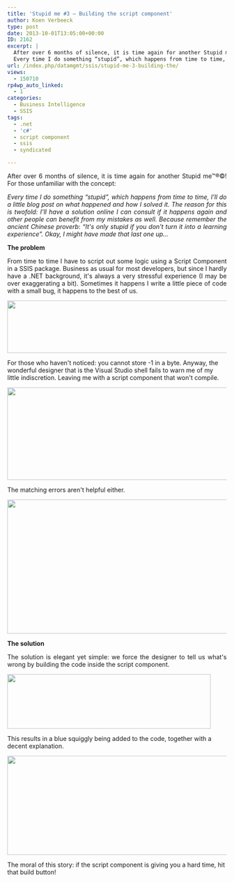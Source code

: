 ```yaml
---
title: 'Stupid me #3 – Building the script component'
author: Koen Verbeeck
type: post
date: 2013-10-01T13:05:00+00:00
ID: 2162
excerpt: |
  After over 6 months of silence, it is time again for another Stupid me™®©! For those unfamiliar with the concept:
  Every time I do something “stupid”, which happens from time to time, I'll do a little blog post on what happened and how I solved it. The&hellip;
url: /index.php/datamgmt/ssis/stupid-me-3-building-the/
views:
  - 150710
rp4wp_auto_linked:
  - 1
categories:
  - Business Intelligence
  - SSIS
tags:
  - .net
  - 'c#'
  - script component
  - ssis
  - syndicated

---
```

<p style="text-align: justify;">
  After over 6 months of silence, it is time again for another Stupid me™®©! For those unfamiliar with the concept:
</p>

<p style="text-align: justify;">
  <em>Every time I do something “stupid”, which happens from time to time, I'll do a little blog post on what happened and how I solved it. The reason for this is twofold: I'll have a solution online I can consult if it happens again and other people can benefit from my mistakes as well. Because remember the ancient Chinese proverb</em>: <em>“It's only stupid if you don't turn it into a learning experience”. Okay, I might have made that last one up...</em>
</p>

<p style="text-align: justify;">
  <strong>The problem</strong>
</p>

<p style="text-align: justify;">
  From time to time I have to script out some logic using a Script Component in a SSIS package. Business as usual for most developers, but since I hardly have a .NET background, it's always a very stressful experience (I may be over exaggerating a bit). Sometimes it happens I write a little piece of code with a small bug, it happens to the best of us.
</p>

<p style="text-align: justify;">
  <a href="/media/users/koenverbeeck/StupidMe3/introducebug.PNG?mtime=1380632628"><img src="/wp-content/uploads/users/koenverbeeck/StupidMe3/introducebug.PNG?mtime=1380632628" alt="" width="540" height="120" /></a>
</p>

<span style="text-align: justify;">For those who haven't noticed: you cannot store -1 in a byte. Anyway, the wonderful designer that is the Visual Studio shell fails to warn me of my little indiscretion. Leaving me with a script component that won't compile.</span>

<p style="text-align: justify;">
  <a href="/media/users/koenverbeeck/StupidMe3/nocompile.PNG?mtime=1380632628"><img src="/wp-content/uploads/users/koenverbeeck/StupidMe3/nocompile.PNG?mtime=1380632628" alt="" width="676" height="212" /></a>
</p>

<span style="text-align: justify;">The matching errors aren't helpful either.</span>

<p style="text-align: justify;">
  <a href="/media/users/koenverbeeck/StupidMe3/errors.PNG?mtime=1380632628"><img src="/wp-content/uploads/users/koenverbeeck/StupidMe3/errors.PNG?mtime=1380632628" alt="" width="853" height="307" /></a>
</p>

<span style="font-weight: bold; text-align: justify;">The solution</span>

<p style="text-align: justify;">
  The solution is elegant yet simple: we force the designer to tell us what's wrong by building the code inside the script component.
</p>

<p style="text-align: justify;">
  <a href="/media/users/koenverbeeck/StupidMe3/button.PNG?mtime=1380632628"><img src="/wp-content/uploads/users/koenverbeeck/StupidMe3/button.PNG?mtime=1380632628" alt="" width="467" height="125" /></a>
</p>

<span style="text-align: justify;">This results in a blue squiggly being added to the code, together with a decent explanation.</span>

<p style="text-align: justify;">
  <a href="/media/users/koenverbeeck/StupidMe3/buildscript.PNG?mtime=1380632628"><img src="/wp-content/uploads/users/koenverbeeck/StupidMe3/buildscript.PNG?mtime=1380632628" alt="" width="559" height="227" /></a>
</p>

<span style="text-align: justify;">The moral of this story: if the script component is giving you a hard time, hit that build button!</span>